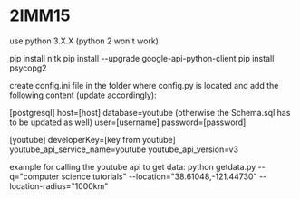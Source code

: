 # 2IMM15

use python 3.X.X (python 2 won't work)

pip install nltk
pip install --upgrade google-api-python-client
pip install psycopg2

create config.ini file in the folder where config.py is located and add the following content (update accordingly):

[postgresql]
host=[host]
database=youtube (otherwise the Schema.sql has to be updated as well)
user=[username]
password=[password]

[youtube]
developerKey=[key from youtube]
youtube_api_service_name=youtube
youtube_api_version=v3

example for calling the youtube api to get data:
python getdata.py --q="computer science tutorials" --location="38.61048,-121.44730" --location-radius="1000km"
